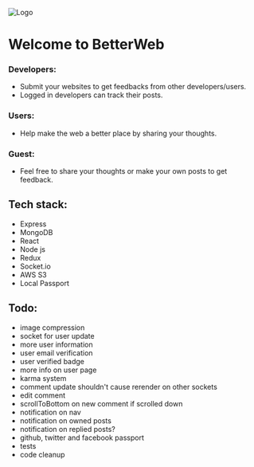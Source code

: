 ![Logo](https://betterwebklm.herokuapp.com/src/img/betterweb-logo.png "Hey, you're awesome!")

# Welcome to BetterWeb
### Developers:
* Submit your websites to get feedbacks from other developers/users.
* Logged in developers can track their posts.

### Users:
* Help make the web a better place by sharing your thoughts.

### Guest:
* Feel free to share your thoughts or make your own posts to get feedback.

## Tech stack:
* Express
* MongoDB
* React
* Node js
* Redux
* Socket.io
* AWS S3
* Local Passport

## Todo:
* image compression
* socket for user update
* more user information
* user email verification
* user verified badge
* more info on user page
* karma system
* comment update shouldn't cause rerender on other sockets
* edit comment
* scrollToBottom on new comment if scrolled down
* notification on nav
* notification on owned posts
* notification on replied posts?
* github, twitter and facebook passport
* tests
* code cleanup